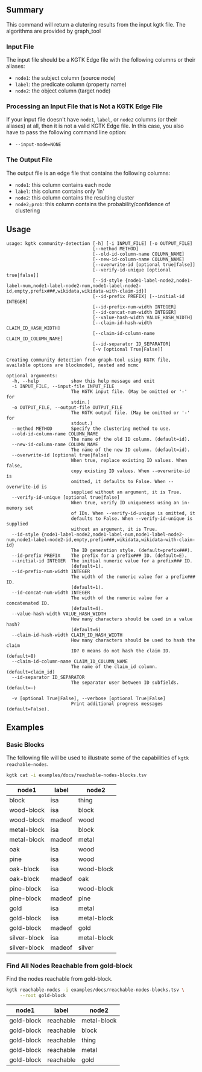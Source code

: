 ## Summary

This command will return a clutering results from the input kgtk file.
The algorithms are provided by graph_tool

### Input File

The input file should be a KGTK Edge file with the following columns or their aliases:

- `node1`: the subject column (source node)
- `label`: the predicate column (property name)
- `node2`: the object column (target node)

### Processing an Input File that is Not a KGTK Edge File

If your input file doesn't have `node1`, `label`, or `node2` columns (or their aliases) at all, then it is
not a valid KGTK Edge file.  In this case, you also have to pass the following command line option:

- `--input-mode=NONE`

### The Output File

The output file is an edge file that contains the following columns:

- `node1`: this column contains each node
- `label`: this column contains only 'in'
- `node2`: this column contains the resulting cluster
- `node2;prob`: this column contains the probability/confidence of clustering


## Usage
```
usage: kgtk community-detection [-h] [-i INPUT_FILE] [-o OUTPUT_FILE]
                                [--method METHOD]
                                [--old-id-column-name COLUMN_NAME]
                                [--new-id-column-name COLUMN_NAME]
                                [--overwrite-id [optional true|false]]
                                [--verify-id-unique [optional true|false]]
                                [--id-style {node1-label-node2,node1-label-num,node1-label-node2-num,node1-label-node2-id,empty,prefix###,wikidata,wikidata-with-claim-id}]
                                [--id-prefix PREFIX] [--initial-id INTEGER]
                                [--id-prefix-num-width INTEGER]
                                [--id-concat-num-width INTEGER]
                                [--value-hash-width VALUE_HASH_WIDTH]
                                [--claim-id-hash-width CLAIM_ID_HASH_WIDTH]
                                [--claim-id-column-name CLAIM_ID_COLUMN_NAME]
                                [--id-separator ID_SEPARATOR]
                                [-v [optional True|False]]

Creating community detection from graph-tool using KGTK file, available options are blockmodel, nested and mcmc

optional arguments:
  -h, --help            show this help message and exit
  -i INPUT_FILE, --input-file INPUT_FILE
                        The KGTK input file. (May be omitted or '-' for
                        stdin.)
  -o OUTPUT_FILE, --output-file OUTPUT_FILE
                        The KGTK output file. (May be omitted or '-' for
                        stdout.)
  --method METHOD       Specify the clustering method to use.
  --old-id-column-name COLUMN_NAME
                        The name of the old ID column. (default=id).
  --new-id-column-name COLUMN_NAME
                        The name of the new ID column. (default=id).
  --overwrite-id [optional true|false]
                        When true, replace existing ID values. When false,
                        copy existing ID values. When --overwrite-id is
                        omitted, it defaults to False. When --overwrite-id is
                        supplied without an argument, it is True.
  --verify-id-unique [optional true|false]
                        When true, verify ID uniqueness using an in-memory set
                        of IDs. When --verify-id-unique is omitted, it
                        defaults to False. When --verify-id-unique is supplied
                        without an argument, it is True.
  --id-style {node1-label-node2,node1-label-num,node1-label-node2-num,node1-label-node2-id,empty,prefix###,wikidata,wikidata-with-claim-id}
                        The ID generation style. (default=prefix###).
  --id-prefix PREFIX    The prefix for a prefix### ID. (default=E).
  --initial-id INTEGER  The initial numeric value for a prefix### ID.
                        (default=1).
  --id-prefix-num-width INTEGER
                        The width of the numeric value for a prefix### ID.
                        (default=1).
  --id-concat-num-width INTEGER
                        The width of the numeric value for a concatenated ID.
                        (default=4).
  --value-hash-width VALUE_HASH_WIDTH
                        How many characters should be used in a value hash?
                        (default=6)
  --claim-id-hash-width CLAIM_ID_HASH_WIDTH
                        How many characters should be used to hash the claim
                        ID? 0 means do not hash the claim ID. (default=8)
  --claim-id-column-name CLAIM_ID_COLUMN_NAME
                        The name of the claim_id column. (default=claim_id)
  --id-separator ID_SEPARATOR
                        The separator user between ID subfields. (default=-)

  -v [optional True|False], --verbose [optional True|False]
                        Print additional progress messages (default=False).
```

## Examples


### Basic Blocks

The following file will be used to illustrate some of the capabilities of `kgtk reachable-nodes`.

```bash
kgtk cat -i examples/docs/reachable-nodes-blocks.tsv
```

| node1 | label | node2 |
| -- | -- | -- |
| block | isa | thing |
| wood-block | isa | block |
| wood-block | madeof | wood |
| metal-block | isa | block |
| metal-block | madeof | metal |
| oak | isa | wood |
| pine | isa | wood |
| oak-block | isa | wood-block |
| oak-block | madeof | oak |
| pine-block | isa | wood-block |
| pine-block | madeof | pine |
| gold | isa | metal |
| gold-block | isa | metal-block |
| gold-block | madeof | gold |
| silver-block | isa | metal-block |
| silver-block | madeof | silver |

### Find All Nodes Reachable from gold-block

Find the nodes reachable from gold-block.

```bash
kgtk reachable-nodes -i examples/docs/reachable-nodes-blocks.tsv \
     --root gold-block
```

| node1 | label | node2 |
| -- | -- | -- |
| gold-block | reachable | metal-block |
| gold-block | reachable | block |
| gold-block | reachable | thing |
| gold-block | reachable | metal |
| gold-block | reachable | gold |
